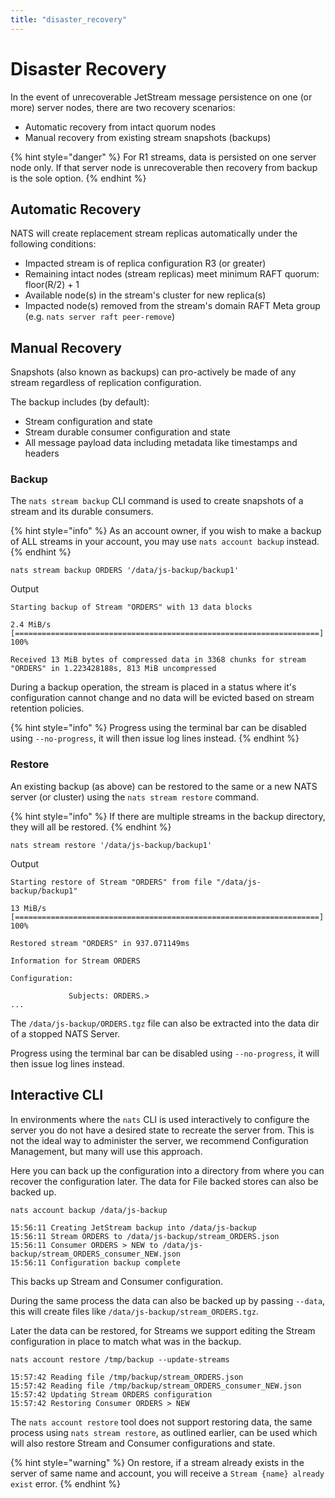 ```yaml
---
title: "disaster_recovery"
---
```

# Disaster Recovery

In the event of unrecoverable JetStream message persistence on one (or more) server nodes, there are two recovery scenarios:

* Automatic recovery from intact quorum nodes
* Manual recovery from existing stream snapshots (backups)

{% hint style="danger" %}
For R1 streams, data is persisted on one server node only. If that server node is unrecoverable then recovery from
backup is the sole option.
{% endhint %}

## Automatic Recovery

NATS will create replacement stream replicas automatically under the following conditions:

* Impacted stream is of replica configuration R3 (or greater)
* Remaining intact nodes (stream replicas) meet minimum RAFT quorum: floor(R/2) + 1
* Available node(s) in the stream's cluster for new replica(s)
* Impacted node(s) removed from the stream's domain RAFT Meta group (e.g. `nats server raft peer-remove`)

## Manual Recovery

Snapshots (also known as backups) can pro-actively be made of any stream regardless of replication configuration.

The backup includes (by default):

* Stream configuration and state
* Stream durable consumer configuration and state
* All message payload data including metadata like timestamps and headers

### Backup

The `nats stream backup` CLI command is used to create snapshots of a stream and its durable consumers.

{% hint style="info" %}
As an account owner, if you wish to make a backup of ALL streams in your account, you may use `nats account backup` instead.
{% endhint %}

```shell
nats stream backup ORDERS '/data/js-backup/backup1'
```
Output
```text
Starting backup of Stream "ORDERS" with 13 data blocks

2.4 MiB/s [====================================================================] 100%

Received 13 MiB bytes of compressed data in 3368 chunks for stream "ORDERS" in 1.223428188s, 813 MiB uncompressed
```

During a backup operation, the stream is placed in a status where it's configuration cannot change and no data will be
evicted based on stream retention policies.

{% hint style="info" %}
Progress using the terminal bar can be disabled using `--no-progress`, it will then issue log lines instead.
{% endhint %}

### Restore

An existing backup (as above) can be restored to the same or a new NATS server (or cluster) using the `nats stream restore` command.

{% hint style="info" %}
If there are multiple streams in the backup directory, they will all be restored.
{% endhint %}

```shell
nats stream restore '/data/js-backup/backup1'
```
Output
```text
Starting restore of Stream "ORDERS" from file "/data/js-backup/backup1"

13 MiB/s [====================================================================] 100%

Restored stream "ORDERS" in 937.071149ms

Information for Stream ORDERS

Configuration:

             Subjects: ORDERS.>
...
```

The `/data/js-backup/ORDERS.tgz` file can also be extracted into the data dir of a stopped NATS Server.

Progress using the terminal bar can be disabled using `--no-progress`, it will then issue log lines instead.

## Interactive CLI

In environments where the `nats` CLI is used interactively to configure the server you do not have a desired state to recreate the server from. This is not the ideal way to administer the server, we recommend Configuration Management, but many will use this approach.

Here you can back up the configuration into a directory from where you can recover the configuration later. The data for File backed stores can also be backed up.

```shell
nats account backup /data/js-backup
```
```text
15:56:11 Creating JetStream backup into /data/js-backup
15:56:11 Stream ORDERS to /data/js-backup/stream_ORDERS.json
15:56:11 Consumer ORDERS > NEW to /data/js-backup/stream_ORDERS_consumer_NEW.json
15:56:11 Configuration backup complete
```

This backs up Stream and Consumer configuration.

During the same process the data can also be backed up by passing `--data`, this will create files like `/data/js-backup/stream_ORDERS.tgz`.

Later the data can be restored, for Streams we support editing the Stream configuration in place to match what was in the backup.

```shell
nats account restore /tmp/backup --update-streams
```
```text
15:57:42 Reading file /tmp/backup/stream_ORDERS.json
15:57:42 Reading file /tmp/backup/stream_ORDERS_consumer_NEW.json
15:57:42 Updating Stream ORDERS configuration
15:57:42 Restoring Consumer ORDERS > NEW
```

The `nats account restore` tool does not support restoring data, the same process using `nats stream restore`, as outlined earlier, can be used which will also restore Stream and Consumer configurations and state.


{% hint style="warning" %}
On restore, if a stream already exists in the server of same name and account, you will receive a `Stream {name} already exist` error.
{% endhint %}